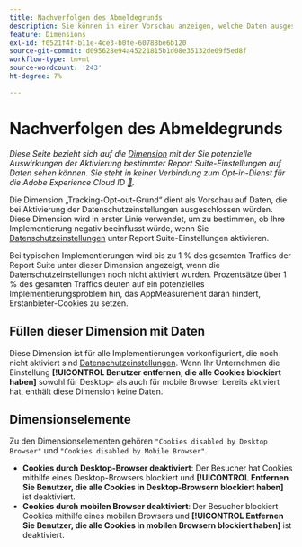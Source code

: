 ```yaml
---
title: Nachverfolgen des Abmeldegrunds
description: Sie können in einer Vorschau anzeigen, welche Daten ausgeschlossen werden, wenn Sie die Datenschutzeinstellungen aktivieren.
feature: Dimensions
exl-id: f0521f4f-b11e-4ce3-b0fe-60788be6b120
source-git-commit: d095628e94a45221815b1d08e35132de09f5ed8f
workflow-type: tm+mt
source-wordcount: '243'
ht-degree: 7%

---
```


# Nachverfolgen des Abmeldegrunds

*Diese Seite bezieht sich auf die [Dimension](overview.md) mit der Sie potenzielle Auswirkungen der Aktivierung bestimmter Report Suite-Einstellungen auf Daten sehen können. Sie steht in keiner Verbindung zum Opt-in-Dienst für die Adobe Experience Cloud ID [&#128279;](https://experienceleague.adobe.com/docs/id-service/using/implementation/opt-in-service/optin-overview.html?lang=de).*

Die Dimension „Tracking-Opt-out-Grund“ dient als Vorschau auf Daten, die bei Aktivierung der Datenschutzeinstellungen ausgeschlossen würden. Diese Dimension wird in erster Linie verwendet, um zu bestimmen, ob Ihre Implementierung negativ beeinflusst würde, wenn Sie [Datenschutzeinstellungen](https://experienceleague.adobe.com/docs/core-services/interface/administration/ec-cookies/browser-cookie-settings.html?lang=de) unter Report Suite-Einstellungen aktivieren.

Bei typischen Implementierungen wird bis zu 1 % des gesamten Traffics der Report Suite unter dieser Dimension angezeigt, wenn die Datenschutzeinstellungen noch nicht aktiviert wurden. Prozentsätze über 1 % des gesamten Traffics deuten auf ein potenzielles Implementierungsproblem hin, das AppMeasurement daran hindert, Erstanbieter-Cookies zu setzen.

## Füllen dieser Dimension mit Daten

Diese Dimension ist für alle Implementierungen vorkonfiguriert, die noch nicht aktiviert sind [Datenschutzeinstellungen](https://experienceleague.adobe.com/docs/core-services/interface/administration/ec-cookies/browser-cookie-settings.html?lang=de). Wenn Ihr Unternehmen die Einstellung **[!UICONTROL Benutzer entfernen, die alle Cookies blockiert haben]** sowohl für Desktop- als auch für mobile Browser bereits aktiviert hat, enthält diese Dimension keine Daten.

## Dimensionselemente

Zu den Dimensionselementen gehören `"Cookies disabled by Desktop Browser"` und `"Cookies disabled by Mobile Browser"`.

* **Cookies durch Desktop-Browser deaktiviert**: Der Besucher hat Cookies mithilfe eines Desktop-Browsers blockiert und **[!UICONTROL Entfernen Sie Benutzer, die alle Cookies in Desktop-Browsern blockiert haben]** ist deaktiviert.
* **Cookies durch mobilen Browser deaktiviert**: Der Besucher blockiert Cookies mithilfe eines mobilen Browsers und **[!UICONTROL Entfernen Sie Benutzer, die alle Cookies in mobilen Browsern blockiert haben]** ist deaktiviert.
